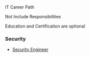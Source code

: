 IT Career Path

Not Include Responsibilities

Education and Certification are optional

### Security 
   * [Security Engineer](https://github.com/rezaduty/career-path/blob/master/Security/Security_Engineer.md)
